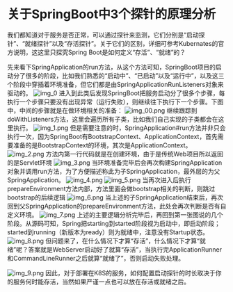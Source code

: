 # 关于SpringBoot中3个探针的原理分析
我们都知道对于服务是否正常，可以通过探针来监测，它们分别是“启动探针”、“就绪探针”以及“存活探针”。关于它们的区别，详细可参考Kubernates的官方说明，这这里只探究Spring Boot是如何定义“存活”、“就绪”的？

先来看下SpringApplication的run方法，从这个方法可知，SpringBoot项目的启动分了很多的阶段，比如我们熟悉的“启动中”、“已启动”以及“运行中”，以及这三个阶段中穿插着环境准备，但它们都是由SpringApplicationRunListeners对象来驱动的。
![img_0](assets/spring-boot-actuator-probe/img_0.png)
进入到此类后发现SpringBoot把服务启动分了很多个步骤，每执行一个步骤只要没有出现异常（运行失败），则继续往下执行下一个步骤。下图中，中间的步骤就是在做环境相关的准备：
![img_00.png](assets/spring-boot-actuator-probe/img_00.png)
继续跟踪到doWithListeners方法，这里会遍历所有子类，比如我们自己实现的子类都会在这里执行。
![img_1.png](assets/spring-boot-actuator-probe/img_1.png)
但是需要注意的时，SpringApplication#run方法并非只会执行一次，因为SpringBoot有BootstrapContext、ApplicationContext，首先需要准备的是BootstrapContext的环境，其次是ApplicationContext。
![img_2.png](assets/spring-boot-actuator-probe/img_2.png)
方法内第一行代码就是在创建环境，由于是传统Web项目所以返回的是Servlet环境
![img_3.png](assets/spring-boot-actuator-probe/img_3.png)
当环境准备完毕后会再次构建SpringApplication对象并调用run方法，为了方便描述称此为子SpringApplication，最外层的为父SpringApplication。
![img_4.png](assets/spring-boot-actuator-probe/img_4.png)
![img_5.png](assets/spring-boot-actuator-probe/img_5.png)
当再次进入后执行prepareEnvironment方法内部，方法里面会做bootstrap相关的判断，则跳过bootstrap的后续逻辑
![img_6.png](assets/spring-boot-actuator-probe/img_6.png)
当上述的子SpringApplication结束后，再次回到父SpringApplication的prepareEnvironment方法，此处会再次判断是否有自定义环境。
![img_7.png](assets/spring-boot-actuator-probe/img_7.png)
上述的主要逻辑分析完毕后，再回到第一张图说的几个阶段。从源码可知，Spring把starting到started阶段视为启动中，即启动阶段；started到running（新版本为ready）则为就绪中，注意没有Startup状态。
![img_8.png](assets/spring-boot-actuator-probe/img_8.png)
但问题来了，在什么情况下才算“存活”，什么情况下才算“就绪”呢？答案就是WebServer启动好了就算“存活”，当执行完ApplicationRunner和CommandLineRunner之后就算“就绪了”，否则启动失败处理。

![img_9.png](assets/spring-boot-actuator-probe/img_9.png)
因此，对于部署在K8S的服务，如何配置启动探针的时长取决于你的服务何时能存活，当然如果严谨一点也可以放在存活或就绪之后。
